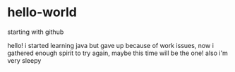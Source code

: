 # hello-world
starting with github

hello! i started learning java but gave up because of work issues, now i gathered enough spirit to try again, maybe this time will be the one!
also i'm very sleepy
